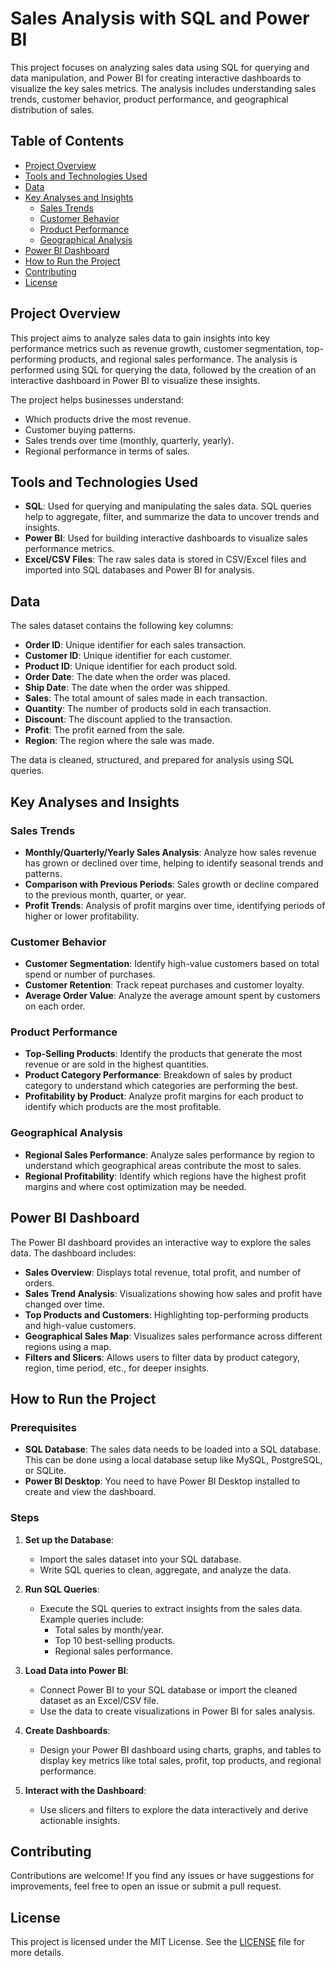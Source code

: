 # Sales Analysis with SQL and Power BI

This project focuses on analyzing sales data using SQL for querying and data manipulation, and Power BI for creating interactive dashboards to visualize the key sales metrics. The analysis includes understanding sales trends, customer behavior, product performance, and geographical distribution of sales.

## Table of Contents
- [Project Overview](#project-overview)
- [Tools and Technologies Used](#tools-and-technologies-used)
- [Data](#data)
- [Key Analyses and Insights](#key-analyses-and-insights)
  - [Sales Trends](#sales-trends)
  - [Customer Behavior](#customer-behavior)
  - [Product Performance](#product-performance)
  - [Geographical Analysis](#geographical-analysis)
- [Power BI Dashboard](#power-bi-dashboard)
- [How to Run the Project](#how-to-run-the-project)
- [Contributing](#contributing)
- [License](#license)

## Project Overview

This project aims to analyze sales data to gain insights into key performance metrics such as revenue growth, customer segmentation, top-performing products, and regional sales performance. The analysis is performed using SQL for querying the data, followed by the creation of an interactive dashboard in Power BI to visualize these insights.

The project helps businesses understand:
- Which products drive the most revenue.
- Customer buying patterns.
- Sales trends over time (monthly, quarterly, yearly).
- Regional performance in terms of sales.

## Tools and Technologies Used

- **SQL**: Used for querying and manipulating the sales data. SQL queries help to aggregate, filter, and summarize the data to uncover trends and insights.
- **Power BI**: Used for building interactive dashboards to visualize sales performance metrics.
- **Excel/CSV Files**: The raw sales data is stored in CSV/Excel files and imported into SQL databases and Power BI for analysis.

## Data

The sales dataset contains the following key columns:
- **Order ID**: Unique identifier for each sales transaction.
- **Customer ID**: Unique identifier for each customer.
- **Product ID**: Unique identifier for each product sold.
- **Order Date**: The date when the order was placed.
- **Ship Date**: The date when the order was shipped.
- **Sales**: The total amount of sales made in each transaction.
- **Quantity**: The number of products sold in each transaction.
- **Discount**: The discount applied to the transaction.
- **Profit**: The profit earned from the sale.
- **Region**: The region where the sale was made.

The data is cleaned, structured, and prepared for analysis using SQL queries.

## Key Analyses and Insights

### Sales Trends

- **Monthly/Quarterly/Yearly Sales Analysis**: Analyze how sales revenue has grown or declined over time, helping to identify seasonal trends and patterns.
- **Comparison with Previous Periods**: Sales growth or decline compared to the previous month, quarter, or year.
- **Profit Trends**: Analysis of profit margins over time, identifying periods of higher or lower profitability.

### Customer Behavior

- **Customer Segmentation**: Identify high-value customers based on total spend or number of purchases.
- **Customer Retention**: Track repeat purchases and customer loyalty.
- **Average Order Value**: Analyze the average amount spent by customers on each order.

### Product Performance

- **Top-Selling Products**: Identify the products that generate the most revenue or are sold in the highest quantities.
- **Product Category Performance**: Breakdown of sales by product category to understand which categories are performing the best.
- **Profitability by Product**: Analyze profit margins for each product to identify which products are the most profitable.

### Geographical Analysis

- **Regional Sales Performance**: Analyze sales performance by region to understand which geographical areas contribute the most to sales.
- **Regional Profitability**: Identify which regions have the highest profit margins and where cost optimization may be needed.

## Power BI Dashboard

The Power BI dashboard provides an interactive way to explore the sales data. The dashboard includes:
- **Sales Overview**: Displays total revenue, total profit, and number of orders.
- **Sales Trend Analysis**: Visualizations showing how sales and profit have changed over time.
- **Top Products and Customers**: Highlighting top-performing products and high-value customers.
- **Geographical Sales Map**: Visualizes sales performance across different regions using a map.
- **Filters and Slicers**: Allows users to filter data by product category, region, time period, etc., for deeper insights.

## How to Run the Project

### Prerequisites
- **SQL Database**: The sales data needs to be loaded into a SQL database. This can be done using a local database setup like MySQL, PostgreSQL, or SQLite.
- **Power BI Desktop**: You need to have Power BI Desktop installed to create and view the dashboard.

### Steps

1. **Set up the Database**:
   - Import the sales dataset into your SQL database.
   - Write SQL queries to clean, aggregate, and analyze the data.

2. **Run SQL Queries**:
   - Execute the SQL queries to extract insights from the sales data. Example queries include:
     - Total sales by month/year.
     - Top 10 best-selling products.
     - Regional sales performance.

3. **Load Data into Power BI**:
   - Connect Power BI to your SQL database or import the cleaned dataset as an Excel/CSV file.
   - Use the data to create visualizations in Power BI for sales analysis.

4. **Create Dashboards**:
   - Design your Power BI dashboard using charts, graphs, and tables to display key metrics like total sales, profit, top products, and regional performance.

5. **Interact with the Dashboard**:
   - Use slicers and filters to explore the data interactively and derive actionable insights.

## Contributing

Contributions are welcome! If you find any issues or have suggestions for improvements, feel free to open an issue or submit a pull request.

## License

This project is licensed under the MIT License. See the [LICENSE](LICENSE) file for more details.
